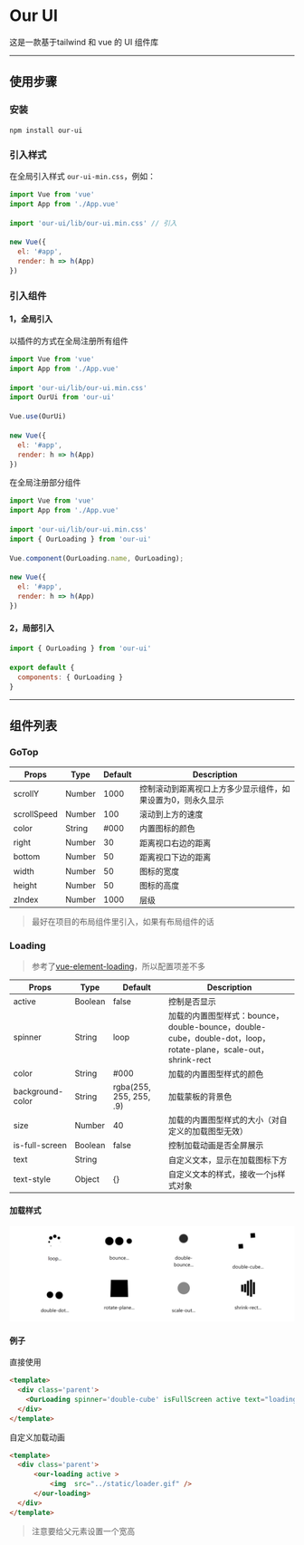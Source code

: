 # Our UI

这是一款基于tailwind 和 vue 的 UI 组件库

---
## 使用步骤

### 安装

```
npm install our-ui
```
### 引入样式

在全局引入样式 `our-ui-min.css`，例如：

```javascript
import Vue from 'vue'
import App from './App.vue'

import 'our-ui/lib/our-ui.min.css' // 引入

new Vue({
  el: '#app',
  render: h => h(App)
})
```
### 引入组件

#### 1，全局引入

以插件的方式在全局注册所有组件

```javascript
import Vue from 'vue'
import App from './App.vue'

import 'our-ui/lib/our-ui.min.css'
import OurUi from 'our-ui'

Vue.use(OurUi)

new Vue({
  el: '#app',
  render: h => h(App)
})
```
在全局注册部分组件

```javascript
import Vue from 'vue'
import App from './App.vue'

import 'our-ui/lib/our-ui.min.css'
import { OurLoading } from 'our-ui'

Vue.component(OurLoading.name, OurLoading);

new Vue({
  el: '#app',
  render: h => h(App)
})
```

#### 2，局部引入

```javascript
import { OurLoading } from 'our-ui'

export default {
  components: { OurLoading }
}
```
---

## 组件列表

### GoTop

| Props       | Type   | Default | Description                                                 |
| ----------- | ------ | ------- | ----------------------------------------------------------- |
| scrollY     | Number | 1000    | 控制滚动到距离视口上方多少显示组件，如果设置为0，则永久显示 |
| scrollSpeed | Number | 100     | 滚动到上方的速度                                            |
| color       | String | #000    | 内置图标的颜色                                              |
| right       | Number | 30      | 距离视口右边的距离                                          |
| bottom      | Number | 50      | 距离视口下边的距离                                          |
| width       | Number | 50      | 图标的宽度                                                  |
| height      | Number | 50      | 图标的高度                                                  |
| zIndex      | Number | 1000    | 层级                                                        |

> 最好在项目的布局组件里引入，如果有布局组件的话

### Loading

> 参考了[vue-element-loading](<https://github.com/biigpongsatorn/vue-element-loading/blob/master/README.md>)，所以配置项差不多

| Props            | Type    | Default                 | Description                                                  |
| ---------------- | ------- | ----------------------- | ------------------------------------------------------------ |
| active           | Boolean | false                   | 控制是否显示                                                 |
| spinner          | String  | loop                    | 加载的内置图型样式：bounce，double-bounce，double-cube，double-dot，loop，rotate-plane，scale-out，shrink-rect |
| color            | String  | #000                    | 加载的内置图型样式的颜色                                     |
| background-color | String  | rgba(255, 255, 255, .9) | 加载蒙板的背景色                                             |
| size             | Number  | 40                    | 加载的内置图型样式的大小（对自定义的加载图型无效）           |
| is-full-screen   | Boolean | false                   | 控制加载动画是否全屏展示                                     |
| text             | String  |                         | 自定义文本，显示在加载图标下方                               |
| text-style       | Object  | {}                      | 自定义文本的样式，接收一个js样式对象                         |

#### 加载样式

![加载样式](https://raw.githubusercontent.com/0wlism/our-ui/master/static/loaders.png)

#### 例子

直接使用

```html
<template>
  <div class='parent'>
    <OurLoading spinner='double-cube' isFullScreen active text="loading..." />
  </div>
</template>
```

自定义加载动画

```html
<template>
  <div class='parent'>
      <our-loading active >
          <img  src="../static/loader.gif" />
      </our-loading>
  </div>
</template>
```

> 注意要给父元素设置一个宽高

